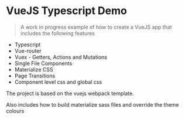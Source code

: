 # VueJS Typescript Demo

> A work in progress example of how to create a VueJS app that includes the following features

* Typescript
* Vue-router
* Vuex - Getters, Actions and Mutations
* Single File Components
* Materialize CSS
* Page Transitions
* Component level css and global css

The project is based on the vuejs webpack template.

Also includes how to build materialize sass files and override the theme colours



